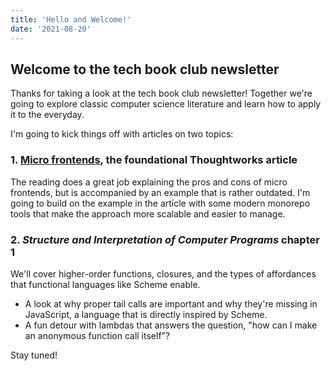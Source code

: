 ```yaml
---
title: 'Hello and Welcome!'
date: '2021-08-20'
---
```


## Welcome to the tech book club newsletter

Thanks for taking a look at the tech book club newsletter! Together we're going to explore classic computer science literature and learn how to apply it to the everyday.

I'm going to kick things off with articles on two topics:

### 1. [Micro frontends](https://martinfowler.com/articles/micro-frontends.html), the foundational Thoughtworks article

The reading does a great job explaining the pros and cons of micro frontends, but is accompanied by an example that is rather outdated. I'm going to build on the example in the article with some modern monorepo tools that make the approach more scalable and easier to manage.

### 2. _Structure and Interpretation of Computer Programs_ chapter 1

We'll cover higher-order functions, closures, and the types of affordances that functional languages like Scheme enable.

- A look at why proper tail calls are important and why they're missing in JavaScript, a language that is directly inspired by Scheme.
- A fun detour with lambdas that answers the question, "how can I make an anonymous function call itself"?

Stay tuned!
